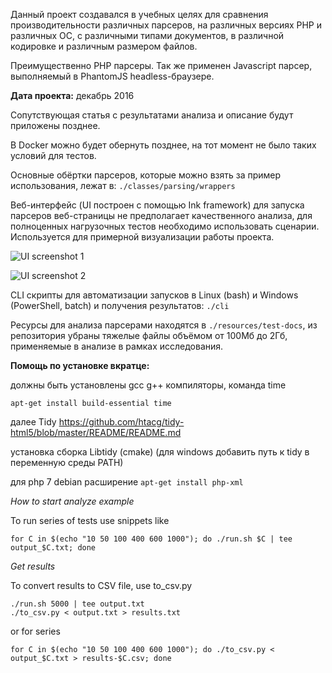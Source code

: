Данный проект создавался в учебных целях для сравнения производительности различных парсеров, на различных версиях PHP и различных ОС, с различными типами документов, в различной кодировке и различным размером файлов.

Преимущественно PHP парсеры. Так же применен Javascript парсер, выполняемый в PhantomJS headless-браузере.

**Дата проекта:** декабрь 2016

Сопутствующая статья с результатами анализа и описание будут приложены позднее.

В Docker можно будет обернуть позднее, на тот момент не было таких условий для тестов.

Основные обёртки парсеров, которые можно взять за пример использования, лежат в: `./classes/parsing/wrappers`

Веб-интерфейс (UI построен с помощью Ink framework) для запуска парсеров веб-страницы не предполагает качественного анализа, для полноценных нагрузочных тестов необходимо использовать сценарии. Используется для примерной визуализации работы проекта.

![UI screenshot 1](https://i.ibb.co/nRvzm8n/parsers-benchmarks1.jpg "UI example")

![UI screenshot 2](https://i.ibb.co/pwXmY7Z/parsers-benchmarks2.jpg "UI example")

CLI скрипты для автоматизации запусков в Linux (bash) и Windows (PowerShell, batch) и получения результатов: `./cli `

Ресурсы для анализа парсерами находятся в `./resources/test-docs`, из репозитория убраны тяжелые файлы объёмом от 100Мб до 2Гб, применяемые в анализе в рамках исследования.

**Помощь по установке вкратце:**

должны быть установлены gcc g++ компиляторы, команда time

`apt-get install build-essential time`

далее Tidy https://github.com/htacg/tidy-html5/blob/master/README/README.md

установка сборка Libtidy (cmake)
(для windows добавить путь к tidy в переменную среды PATH)

для php 7 debian расширение
`apt-get install php-xml`

_How to start analyze example_

To run series of tests use snippets like
```
for C in $(echo "10 50 100 400 600 1000"); do ./run.sh $C | tee output_$C.txt; done
```

*Get results*

To convert results to CSV file, use to_csv.py

```
./run.sh 5000 | tee output.txt
./to_csv.py < output.txt > results.txt
```

or for series
```
for C in $(echo "10 50 100 400 600 1000"); do ./to_csv.py < output_$C.txt > results-$C.csv; done
```